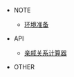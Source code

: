 <!-- docs/_sidebar.md -->

- NOTE

  - [环境准备](note/env-prepare.md)

- API

  - [亲戚关系计算器](api/relations.md)

- OTHER
